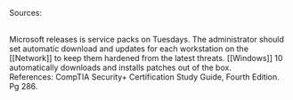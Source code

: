 Sources:

\
Microsoft releases is service packs on Tuesdays. The administrator should set automatic download and updates for each workstation on the [[Network]] to keep them hardened from the latest threats. [[Windows]] 10 automatically downloads and installs patches out of the box.
\
References:
CompTIA Security+ Certification Study Guide, Fourth Edition. Pg 286.

